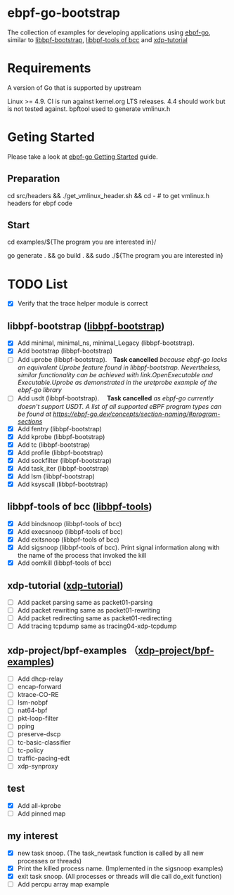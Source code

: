 # ebpf-go-bootstrap

The collection of examples for developing applications using [ebpf-go], similar to [libbpf-bootstrap], [libbpf-tools of bcc] and [xdp-tutorial]

# Requirements
A version of Go that is supported by upstream

Linux >= 4.9. CI is run against kernel.org LTS releases. 4.4 should work but is not tested against.
bpftool used to generate vmlinux.h

# Geting Started
Please take a look at [ebpf-go Getting Started] guide.

## Preparation
cd src/headers && ./get_vmlinux_header.sh  && cd -   # to get vmlinux.h headers for ebpf code

## Start
cd examples/${The program you are interested in}/

go generate . && go build . && sudo ./${The program you are interested in}

# TODO List
- [x] Verify that the trace helper module is correct
## libbpf-bootstrap ([libbpf-bootstrap])
- [x] Add minimal, minimal_ns, minimal_Legacy (libbpf-bootstrap).
- [x] Add bootstrap (libbpf-bootstrap)
- [ ] Add uprobe (libbpf-bootstrap).　**Task cancelled** *because ebpf-go lacks an equivalent Uprobe feature found in libbpf-bootstrap. Nevertheless, similar functionality can be achieved with link.OpenExecutable and Executable.Uprobe as demonstrated in the uretprobe example of the ebpf-go library*
- [ ] Add usdt (libbpf-bootstrap). 　**Task cancelled** *as ebpf-go currently doesn't support USDT. A list of all supported eBPF program types can be found at https://ebpf-go.dev/concepts/section-naming/#program-sections*
- [x] Add fentry (libbpf-bootstrap)
- [x] Add kprobe (libbpf-bootstrap)
- [x] Add tc (libbpf-bootstrap)
- [x] Add profile (libbpf-bootstrap)
- [x] Add sockfilter (libbpf-bootstrap)
- [x] Add task_iter (libbpf-bootstrap)
- [x] Add lsm (libbpf-bootstrap)
- [x] Add ksyscall (libbpf-bootstrap)
## libbpf-tools of bcc ([libbpf-tools])
- [x] Add bindsnoop  (libbpf-tools of bcc)
- [x] Add execsnoop (libbpf-tools of bcc)
- [x] Add exitsnoop (libbpf-tools of bcc)
- [x] Add sigsnoop (libbpf-tools of bcc).  Print signal information along with the name of the process that invoked the kill
- [x] Add oomkill (libbpf-tools of bcc)

## xdp-tutorial ([xdp-tutorial])
- [ ] Add packet parsing same as packet01-parsing
- [ ] Add packet rewriting same as packet01-rewriting
- [ ] Add packet redirecting same as packet01-redirecting
- [ ] Add tracing tcpdump same as tracing04-xdp-tcpdump

## xdp-project/bpf-examples （[xdp-project/bpf-examples]) 
- [ ] Add dhcp-relay
- [ ] encap-forward
- [ ] ktrace-CO-RE
- [ ] lsm-nobpf
- [ ] nat64-bpf
- [ ] pkt-loop-filter
- [ ] pping
- [ ] preserve-dscp
- [ ] tc-basic-classifier
- [ ] tc-policy
- [ ] traffic-pacing-edt
- [ ] xdp-synproxy

## test
- [x] Add all-kprobe
- [ ] Add pinned map

## my interest
- [x] new task snoop.   (The task_newtask function is called by all new processes or threads)
- [x] Print the killed process name.  (Implemented in the sigsnoop examples)
- [x] exit task snoop.   (All processes or threads will die call do_exit function)
- [ ] Add percpu array map example

[ebpf-go Getting Started]: https://ebpf-go.dev/guides/getting-started/
[ebpf-go]: https://github.com/cilium/ebpf
[libbpf-bootstrap]: https://github.com/libbpf/libbpf-bootstrap
[libbpf-tools of bcc]: https://github.com/iovisor/bcc/tree/master/libbpf-tools
[xdp-tutorial]: https://github.com/xdp-project/xdp-tutorial
[xdp-project/bpf-examples]: https://github.com/xdp-project/bpf-examples
[libbpf-tools]: https://github.com/iovisor/bcc/tree/master/libbpf-tools
